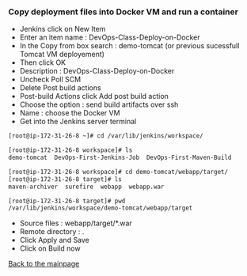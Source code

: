 ### Copy deployment files into Docker VM and run a container
* Jenkins click on New Item
* Enter an item name : DevOps-Class-Deploy-on-Docker
* In the Copy from box search : demo-tomcat (or previous sucessfull Tomcat VM deployement)
* Then click OK
* Description : DevOps-Class-Deploy-on-Docker
* Uncheck Poll SCM
* Delete Post build actions 
* Post-build Actions click Add post build action
* Choose the option : send build artifacts over ssh
* Name : choose the Docker VM
* Get into the Jenkins server terminal
``` bash
[root@ip-172-31-26-8 ~]# cd /var/lib/jenkins/workspace/

[root@ip-172-31-26-8 workspace]# ls
demo-tomcat  DevOps-First-Jenkins-Job  DevOps-First-Maven-Build

[root@ip-172-31-26-8 workspace]# cd demo-tomcat/webapp/target/
[root@ip-172-31-26-8 target]# ls
maven-archiver  surefire  webapp  webapp.war

[root@ip-172-31-26-8 target]# pwd
/var/lib/jenkins/workspace/demo-tomcat/webapp/target
```
* Source files : webapp/target/*.war
* Remote directory : .
* Click Apply and Save
* Click on Build now

[Back to the mainpage](https://github.com/blrk/learn-devops.io/wiki)
